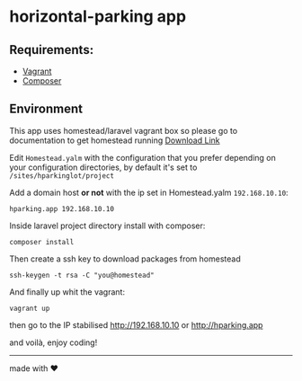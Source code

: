# horizontal-parking app

## Requirements:

+ [Vagrant](https://www.vagrantup.com/downloads.html)
+ [Composer](https://getcomposer.org/)

## Environment

This app uses homestead/laravel vagrant box so please go to documentation to get homestead running
[Download Link](http://laravel.com/docs/5.0/homestead)

Edit `Homestead.yalm` with the configuration that you prefer depending on your configuration directories,
by default it's set to `/sites/hparkinglot/project`

Add a domain host **or not** with the ip set in Homestead.yalm `192.168.10.10`:
``` hosts
hparking.app 192.168.10.10
```

Inside laravel project directory install with composer:
```
composer install
```

Then create a ssh key to download packages from homestead
```
ssh-keygen -t rsa -C "you@homestead"
```

And finally up whit the vagrant:
```
vagrant up
```

then go to the IP stabilised http://192.168.10.10 or  http://hparking.app

and voilà, enjoy coding!

---
made with :heart: